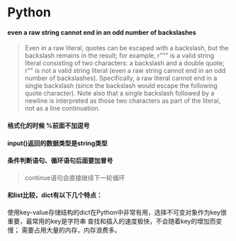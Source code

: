 # Python

#### even a raw string cannot end in an odd number of backslashes

> Even in a raw literal, quotes can be escaped with a backslash, but the backslash remains in the result; for example, r"\"" is a valid string literal consisting of two characters: a backslash and a double quote; r"\" is not a valid string literal (even a raw string cannot end in an odd number of backslashes). Specifically, a raw literal cannot end in a single backslash (since the backslash would escape the following quote character). Note also that a single backslash followed by a newline is interpreted as those two characters as part of the literal, not as a line continuation.

#### 格式化的时候 %前面不加逗号

#### input()返回的数据类型是string类型

#### 条件判断语句、循环语句后面要加冒号
> continue语句会直接继续下一轮循环

#### 和list比较，dict有以下几个特点：
使用key-value存储结构的dict在Python中非常有用，选择不可变对象作为key很重要，最常用的key是字符串
查找和插入的速度极快，不会随着key的增加而变慢；
需要占用大量的内存，内存浪费多。
